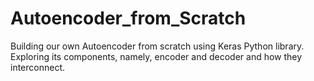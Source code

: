 # Autoencoder_from_Scratch
Building our own Autoencoder from scratch using Keras Python library. Exploring its components, namely, encoder and decoder and how they interconnect.
